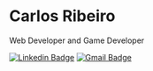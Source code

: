 # Carlos Ribeiro

Web Developer and Game Developer

[![Linkedin Badge](https://img.shields.io/badge/LinkedIn-0077B5?style=for-the-badge&logo=linkedin&logoColor=white)](https://www.linkedin.com/in/carloseduardoccribeiro/)
[![Gmail Badge](https://img.shields.io/badge/Gmail-D14836?style=for-the-badge&logo=gmail&logoColor=white)](mailto:cadu.ccr@gmail.com)

